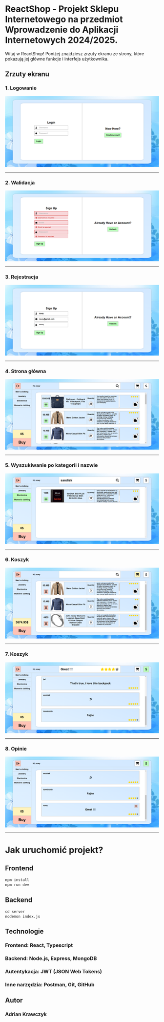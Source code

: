 # ReactShop - Projekt Sklepu Internetowego na przedmiot Wprowadzenie do Aplikacji Internetowych 2024/2025.

Witaj w ReactShop! Poniżej znajdziesz zrzuty ekranu ze strony, które pokazują jej główne funkcje i interfejs użytkownika.

## Zrzuty ekranu

### 1. Logowanie

![Logowanie](./public/1.png)

---

### 2. Walidacja

![Walidacja](./public/2.png)

---

### 3. Rejestracja

![Rejestracja](./public/3.png)

---

### 4. Strona główna

![Strona produktu](./public/4.png)

---

### 5. Wyszukiwanie po kategorii i nazwie

![Logowanie użytkownika](./public/5.png)

---

### 6. Koszyk

![Rejestracja użytkownika](./public/7.png)

---

### 7. Koszyk

![Rejestracja użytkownika](./public/10.png)

---
### 8. Opinie

![Rejestracja użytkownika](./public/11.png)

---

# Jak uruchomić projekt?

## Frontend

````
npm install
npm run dev
````

## Backend
````
cd server
nodemon index.js
````
## Technologie

### Frontend: React, Typescript

### Backend: Node.js, Express, MongoDB

### Autentykacja: JWT (JSON Web Tokens)

### Inne narzędzia: Postman, Git, GitHub

## Autor
### Adrian Krawczyk
